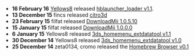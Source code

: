 ---
---
- **16 February 16** [Yellows8](User:Yellows8 "wikilink") released
  [hblauncher_loader
  v1.1](https://github.com/yellows8/hblauncher_loader/releases).
- **13 December 15** fincs released
  [citro3d](https://github.com/fincs/citro3d)
- **23 February 15** filfat released [DownloadMii
  1.0.5.10](Homebrew_Applications "wikilink")
- **15 January 15** filfat released [DownloadMii
  1.0.0.0](Homebrew_Applications "wikilink")
- **6 January 15** Yellows8 released [3ds_homemenu_extdatatool
  v1.1](Homebrew_Applications "wikilink")
- **30 December 14** Yellows8 released [3ds_homemenu_extdatatool
  v1.0](Homebrew_Applications "wikilink")
- **25 December 14** zeta0134, cromo released the [Homebrew Browser
  v0.1](Homebrew_Applications "wikilink")
